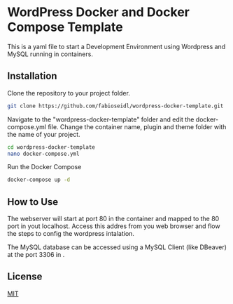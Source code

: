 # WordPress Docker and Docker Compose Template

This is a yaml file to start a Development Environment using Wordpress and MySQL running in containers.

## Installation

Clone the repository to your project folder.

```bash
git clone https://github.com/fabioseidl/wordpress-docker-template.git
```

Navigate to the "wordpress-docker-template" folder and edit the docker-compose.yml file. Change the container name, plugin and theme folder with the name of your project. 

```bash
cd wordpress-docker-template
nano docker-compose.yml
```


Run the Docker Compose

```bash
docker-compose up -d
```

## How to Use

The webserver will start at port 80 in the container and mapped to the 80 port in yout localhost. Access this addres from you web browser and flow the steps to config the wordpress intalation.

The MySQL database can be accessed using a MySQL Client (like DBeaver) at the port 3306 in .

## License
[MIT](https://choosealicense.com/licenses/mit/)

